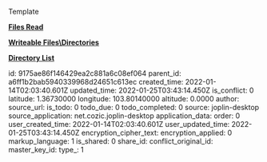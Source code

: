 Template

<ins>**Files Read**</ins>

**<ins>Writeable Files\\Directories</ins>**

**<ins>Directory List</ins>**

id: 9175ae86f146429ea2c881a6c08ef064
parent_id: a6ff1b2bab5940339968d24651c613ec
created_time: 2022-01-14T02:03:40.601Z
updated_time: 2022-01-25T03:43:14.450Z
is_conflict: 0
latitude: 1.36730000
longitude: 103.80140000
altitude: 0.0000
author: 
source_url: 
is_todo: 0
todo_due: 0
todo_completed: 0
source: joplin-desktop
source_application: net.cozic.joplin-desktop
application_data: 
order: 0
user_created_time: 2022-01-14T02:03:40.601Z
user_updated_time: 2022-01-25T03:43:14.450Z
encryption_cipher_text: 
encryption_applied: 0
markup_language: 1
is_shared: 0
share_id: 
conflict_original_id: 
master_key_id: 
type_: 1